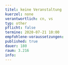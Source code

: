 ```yaml
---
titel: keine Veranstaltung
kuerzel: none
verantwortlich: cn, vs
typ: other
pflicht: false
termine: 2020-07-21 10:00
empfohlene-voraussetzungen: 
published: true
dauer: 180
raum: 3.216
info: 
---
```

